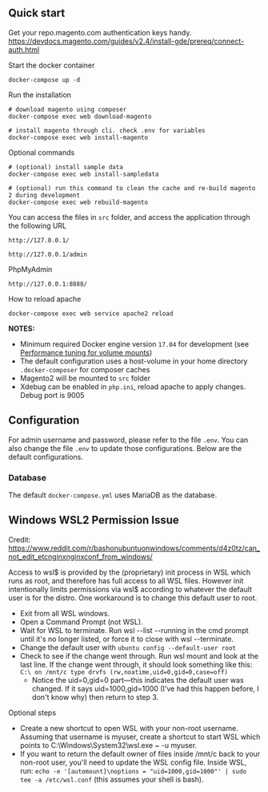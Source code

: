 ## Quick start

Get your repo.magento.com authentication keys handy. https://devdocs.magento.com/guides/v2.4/install-gde/prereq/connect-auth.html

Start the docker container

    docker-compose up -d
    
Run the installation
    
    # download magento using composer
    docker-compose exec web download-magento
    
    # install magento through cli. check .env for variables
    docker-compose exec web install-magento
    
Optional commands

    # (optional) install sample data
    docker-compose exec web install-sampledata
    
    # (optional) run this command to clean the cache and re-build magento 2 during development
    docker-compose exec web rebuild-magento

You can access the files in `src` folder, and access the application through the following URL

    http://127.0.0.1/
    
    http://127.0.0.1/admin
    
PhpMyAdmin

    http://127.0.0.1:8888/
    
How to reload apache

    docker-compose exec web service apache2 reload

**NOTES:** 
- Minimum required Docker engine version `17.04` for development (see [Performance tuning for volume mounts](https://docs.docker.com/docker-for-mac/osxfs-caching/))
- The default configuration uses a host-volume in your home directory `.docker-composer` for composer caches
- Magento2 will be mounted to `src` folder
- Xdebug can be enabled in `php.ini`, reload apache to apply changes. Debug port is 9005 

## Configuration

For admin username and password, please refer to the file `.env`. You can also change the file `.env` to update those configurations. Below are the default configurations.

### Database

The default `docker-compose.yml` uses MariaDB as the database.

## Windows WSL2 Permission Issue
Credit: https://www.reddit.com/r/bashonubuntuonwindows/comments/d4z0tz/can_not_edit_etcnginxnginxconf_from_windows/

Access to wsl$ is provided by the (proprietary) init process in WSL which runs as root, and therefore has full access to all WSL files. However init intentionally limits permissions via wsl$ according to whatever the default user is for the distro. One workaround is to change this default user to root.

- Exit from all WSL windows.
- Open a Command Prompt (not WSL).
- Wait for WSL to terminate. Run wsl --list --running in the cmd prompt until it's no longer listed, or force it to close with wsl --terminate.
- Change the default user with `ubuntu config --default-user root`
- Check to see if the change went through. Run wsl mount and look at the last line. If the change went through, it should look something like this: `C:\ on /mnt/c type drvfs (rw,noatime,uid=0,gid=0,case=off)`
  - Notice the uid=0,gid=0 part—this indicates the default user was changed. If it says uid=1000,gid=1000 (I've had this happen before, I don't know why) then return to step 3.

Optional steps
- Create a new shortcut to open WSL with your non-root username. Assuming that username is myuser, create a shortcut to start WSL which points to C:\Windows\System32\wsl.exe ~ -u myuser.
- If you want to return the default owner of files inside /mnt/c back to your non-root user, you'll need to update the WSL config file. Inside WSL, run: `echo -e '[automount]\noptions = "uid=1000,gid=1000"' | sudo tee -a /etc/wsl.conf` (this assumes your shell is bash).
